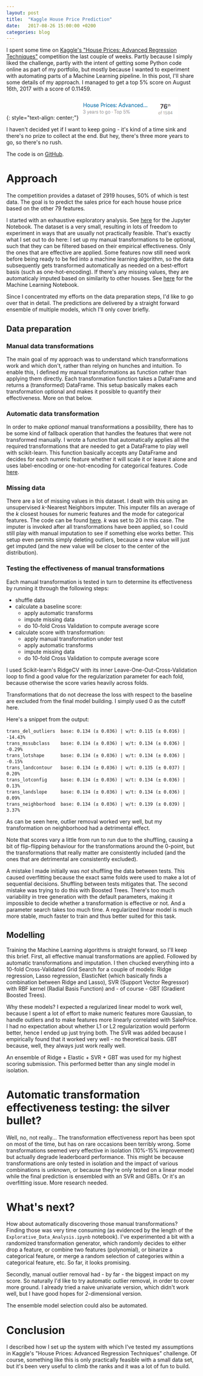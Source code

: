 ```yaml
---
layout: post
title:  "Kaggle House Price Prediction"
date:   2017-08-26 15:00:00 +0200
categories: blog
---
```

I spent some time on [Kaggle's "House Prices: Advanced Regression Techniques"][kaggle_hp] competition the last couple of weeks. Partly because I simply liked the challenge, partly with the intent of getting some Python code online as part of my portfolio, but mostly because I wanted to experiment with automating parts of a Machine Learning pipeline. In this post, I'll share some details of my approach. I managed to get a top 5% score on August 16th, 2017 with a score of 0.11459. 

{: style="text-align: center;"}
![top5](/assets/img/blog/2017-08-26-kaggle-house-price-prediction/top5.png)

I haven't decided yet if I want to keep going - it's kind of a time sink and there's no prize to collect at the end. But hey, there's three more years to go, so there's no rush.

The code is on [GitHub][git]. 
 
# Approach
The competition provides a dataset of 2919 houses, 50% of which is test data. The goal is to predict the sales price for each house house price based on the other 79 features.

I started with an exhaustive exploratory analysis. See [here][git_explo] for the Jupyter Notebook. The dataset is a very small, resulting in lots of freedom to experiment in ways that are usually not practically feasible. That's exactly what I set out to do here: I set up my manual transformations to be optional, such that they can be filtered based on their empirical effectiveness. Only the ones that are effective are applied. Some features now still need work before being ready to be fed into a machine learning algorithm, so the data subsequently gets transformed automatically as needed on a best-effort basis (such as one-hot-encoding). If there's any missing values, they are automaticaly imputed based on similarity to other houses. See [here][git_ml] for the Machine Learning Notebook.

Since I concentrated my efforts on the data preparation steps, I'd like to go over that in detail. The predictions are delivered by a straight forward ensemble of multiple models, which I'll only cover briefly.

## Data preparation

### Manual data transformations
The main goal of my approach was to understand which transformations work and which don't, rather than relying on hunches and intuition. To enable this, I defined my manual transformations as function rather than applying them directly. Each transformation function takes a DataFrame and returns a (transformed) DataFrame. This setup basically makes each transformation optional and makes it possible to quantify their effectiveness. More on that below.
  
### Automatic data transformation
In order to make *optional* manual transformations a possibility, there has to be some kind of fallback operation that handles the features that were not transformed manually. I wrote a function that automatically applies all the required transformations that are needed to get a DataFrame to play well with scikit-learn. This function basically accepts any DataFrame and decides for each numeric feature whether it will scale it or leave it alone and uses label-encoding or one-hot-encoding for categorical features. Code [here][git_autotrans]. 

### Missing data
There are a lot of missing values in this dataset. I dealt with this using an unsupervised *k*-Nearest Neighbors imputer. This imputer fills an average of the *k* closest houses for numeric features and the mode for categorical features. The code can be found [here][git_knn]. *k* was set to 20 in this case. The imputer is invoked after all transformations have been applied, so I could still play with manual imputation to see if something else works better. This setup even permits simply deleting outliers, because a new value will just get imputed (and the new value will be closer to the center of the distribution). 

### Testing the effectiveness of manual transformations
Each manual transformation is tested in turn to determine its effectiveness by running it through the following steps:

- shuffle data
- calculate a baseline score: 
    - apply automatic transforms
    - impute missing data
    - do 10-fold Cross Validation to compute average score
- calculate score with transformation:
    - apply manual transformation under test
    - apply automatic transforms
    - impute missing data
    - do 10-fold Cross Validation to compute average score

I used Scikit-learn's RidgeCV with its inner Leave-One-Out-Cross-Validation loop to find a good value for the regularization parameter for each fold, because otherwise the score varies heavily across folds.

Transformations that do not decrease the loss with respect to the baseline are excluded from the final model building. I simply used 0 as the cutoff here.

Here's a snippet from the output:

```
trans_del_outliers  base: 0.134 (± 0.036) | w/t: 0.115 (± 0.016) | -14.43%
trans_mssubclass    base: 0.134 (± 0.036) | w/t: 0.134 (± 0.036) |  -0.29%
trans_lotshape      base: 0.134 (± 0.036) | w/t: 0.134 (± 0.036) |  -0.15%
trans_landcontour   base: 0.134 (± 0.036) | w/t: 0.135 (± 0.037) |   0.20%
trans_lotconfig     base: 0.134 (± 0.036) | w/t: 0.134 (± 0.036) |   0.13%
trans_landslope     base: 0.134 (± 0.036) | w/t: 0.134 (± 0.036) |   0.09%
trans_neighborhood  base: 0.134 (± 0.036) | w/t: 0.139 (± 0.039) |   3.37%
```

As can be seen here, outlier removal worked very well, but my transformation on neighborhood had a detrimental effect. 

Note that scores vary a little from run to run due to the shuffling, causing a bit of flip-flipping behaviour for the transformations around the 0-point, but the transformations that really matter are consistently included (and the ones that are detrimental are consistently excluded).

A mistake I made initially was *not* shuffling the data between tests. This caused overfitting because the exact same folds were used to make a lot of sequential decisions. Shuffling between tests mitigates that. The second mistake was trying to do this with Boosted Trees. There's too much variability in tree generation with the default parameters, making it impossible to decide whether a transformation is effective or not. And a parameter search takes too much time. A regularized linear model is much more stable, much faster to train and thus better suited for this task.

## Modelling
Training the Machine Learning algorithms is straight forward, so I'll keep this brief. First, all effective manual transformations are applied. Followed by automatic transformations and imputation. I then chucked everything into a 10-fold Cross-Validated Grid Search for a couple of models: Ridge regression, Lasso regression, ElasticNet (which basically finds a combination between Ridge and Lasso), SVR (Support Vector Regressor) with RBF kernel (Radial Basis Function) and - of course - GBT (Gradient Boosted Trees).

Why these models? I expected a regularized linear model to work well, because I spent a lot of effort to make numeric features more Gaussian, to handle outliers and to make features more linearly correlated with SalePrice. I had no expectation about whether L1 or L2 regularization would perform better, hence I ended up just trying both. The SVR was added because I empirically found that it worked very well - no theoretical basis. GBT because, well, they always just work really well.

 An ensemble of Ridge + Elastic + SVR + GBT was used for my highest scoring submission. This performed better than any single model in isolation.
 
# Automatic transformation effectiveness testing: the silver bullet?
Well, no, not really... The transformation effectiveness report has been spot on most of the time, but has on rare occasions been terribly wrong. Some transformations seemed very effective in isolation (10%-15% improvement) but actually degrade leaderboard performance. This might be because transformations are only tested in isolation and the impact of various combinations is unknown, or  because they're only tested on a linear model while the final prediction is ensembled with an SVR and GBTs. Or it's an overfitting issue. More research needed.

# What's next?
How about automatically discovering those manual transformations? Finding those was very time consuming (as evidenced by the length of the `Explorative_Data_Analysis.ipynb` notebook). I've experimented a bit with a randomized transformation generator, which randomly decides to either drop a feature, or combine two features (polynomial), or binarize a categorical feature, or merge a random selection of categories within a categorical feature, etc. So far, it looks promising.

Secondly, manual outlier removal had - by far - the biggest impact on my score. So naturally I'd like to try automatic outlier removal, in order to cover more ground. I already tried a naive univariate version, which didn't work well, but I have good hopes for 2-dimensional version.

The ensemble model selection could also be automated.

# Conclusion
I described how I set up the system with which I've tested my assumptions in Kaggle's "House Prices: Advanced Regression Techniques" challenge. Of course, something like this is only practically feasible with a small data set, but it's been very useful to climb the ranks and it was a lot of fun to build. 


[kaggle_hp]: https://www.kaggle.com/c/house-prices-advanced-regression-techniques
[git]: https://github.com/jvanlier/Kaggle_Houseprices/tree/a1780c2a555de4925df51a4c3db96daeb3fae6a0
[git_explo]: https://github.com/jvanlier/Kaggle_Houseprices/blob/a1780c2a555de4925df51a4c3db96daeb3fae6a0/Explorative_Data_Analysis.ipynb
[git_ml]: https://github.com/jvanlier/Kaggle_Houseprices/blob/a1780c2a555de4925df51a4c3db96daeb3fae6a0/Model.ipynb
[git_knn]: https://github.com/jvanlier/Kaggle_Houseprices/blob/a1780c2a555de4925df51a4c3db96daeb3fae6a0/preprocess.py#L117
[git_autotrans]: https://github.com/jvanlier/Kaggle_Houseprices/blob/a1780c2a555de4925df51a4c3db96daeb3fae6a0/preprocess.py#L63
